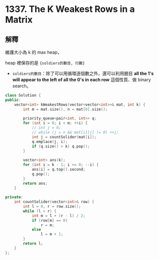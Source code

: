 # 1337. The K Weakest Rows in a Matrix

## 解釋

維護大小為 k 的 max heap，

heap 裡保存的是 ```{soldiers的數目, 行數}```

- ```soldiers的數目```：除了可以用循環逐個數之外，還可以利用題目 <strong>all the 1's will appear to the left of all the 0's in each row</strong> 這個性質、做 binary search。

```cpp
class Solution {
public:
    vector<int> kWeakestRows(vector<vector<int>>& mat, int k) {
        int m = mat.size(), n = mat[0].size();
        
        priority_queue<pair<int, int>> q;
        for (int i = 0; i < m; ++i) {
            // int j = 0;
            // while (j < n && mat[i][j] != 0) ++j;
            int j = countSolider(mat[i]);
            q.emplace(j, i);
            if (q.size() > k) q.pop();
        }
        
        vector<int> ans(k);
        for (int i = k - 1; i >= 0; --i) {
            ans[i] = q.top().second;
            q.pop();
        }
        return ans;
    }
    
private:
    int countSolider(vector<int>& row) {
        int l = 0, r = row.size();
        while (l < r) {
            int m = l + (r - l) / 2;
            if (row[m] == 0)
                r = m;
            else
                l = m + 1;
        }
        return l;
    }
};
```
